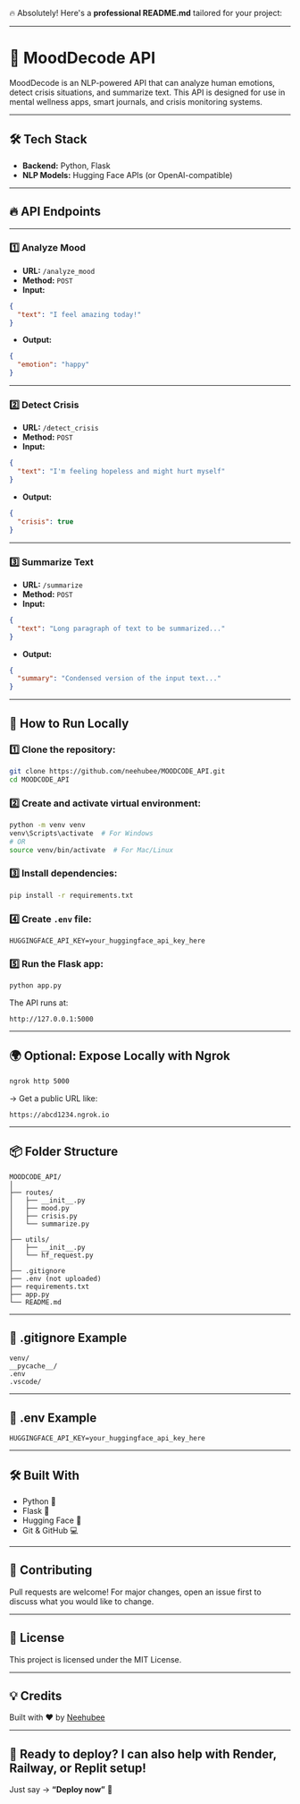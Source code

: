 🔥 Absolutely! Here's a **professional README.md** tailored for your project:

---

# 🚀 MoodDecode API

MoodDecode is an NLP-powered API that can analyze human emotions, detect crisis situations, and summarize text. This API is designed for use in mental wellness apps, smart journals, and crisis monitoring systems.

---

## 🛠️ Tech Stack

* **Backend:** Python, Flask
* **NLP Models:** Hugging Face APIs (or OpenAI-compatible)


---



## 🔥 API Endpoints

---

### 1️⃣ **Analyze Mood**

* **URL:** `/analyze_mood`
* **Method:** `POST`
* **Input:**

```json
{
  "text": "I feel amazing today!"
}
```

* **Output:**

```json
{
  "emotion": "happy"
}
```

---

### 2️⃣ **Detect Crisis**

* **URL:** `/detect_crisis`
* **Method:** `POST`
* **Input:**

```json
{
  "text": "I'm feeling hopeless and might hurt myself"
}
```

* **Output:**

```json
{
  "crisis": true
}
```

---

### 3️⃣ **Summarize Text**

* **URL:** `/summarize`
* **Method:** `POST`
* **Input:**

```json
{
  "text": "Long paragraph of text to be summarized..."
}
```

* **Output:**

```json
{
  "summary": "Condensed version of the input text..."
}
```

---

## 🚀 How to Run Locally

### 1️⃣ Clone the repository:

```bash
git clone https://github.com/neehubee/MOODCODE_API.git
cd MOODCODE_API
```

### 2️⃣ Create and activate virtual environment:

```bash
python -m venv venv
venv\Scripts\activate  # For Windows
# OR
source venv/bin/activate  # For Mac/Linux
```

### 3️⃣ Install dependencies:

```bash
pip install -r requirements.txt
```

### 4️⃣ Create `.env` file:

```plaintext
HUGGINGFACE_API_KEY=your_huggingface_api_key_here
```

### 5️⃣ Run the Flask app:

```bash
python app.py
```

The API runs at:

```plaintext
http://127.0.0.1:5000
```

---

## 🌍 Optional: Expose Locally with Ngrok

```bash
ngrok http 5000
```

→ Get a public URL like:

```plaintext
https://abcd1234.ngrok.io
```

---

## 📦 Folder Structure

```
MOODCODE_API/
│
├── routes/
│   ├── __init__.py
│   ├── mood.py
│   ├── crisis.py
│   └── summarize.py
│
├── utils/
│   ├── __init__.py
│   └── hf_request.py
│
├── .gitignore
├── .env (not uploaded)
├── requirements.txt
├── app.py
└── README.md
```

---

## 🔐 .gitignore Example

```
venv/
__pycache__/
.env
.vscode/
```

---

## 📄 .env Example

```
HUGGINGFACE_API_KEY=your_huggingface_api_key_here
```

---

## 🛠️ Built With

* Python 🐍
* Flask 🚀
* Hugging Face 🤗
* Git & GitHub 💻

---

## 🤝 Contributing

Pull requests are welcome! For major changes, open an issue first to discuss what you would like to change.

---

## 📜 License

This project is licensed under the MIT License.

---

## 💡 Credits

Built with ❤️ by [Neehubee](https://github.com/neehubee) 

---

## 🚀 Ready to deploy? I can also help with Render, Railway, or Replit setup!

Just say → **“Deploy now”** 💪
